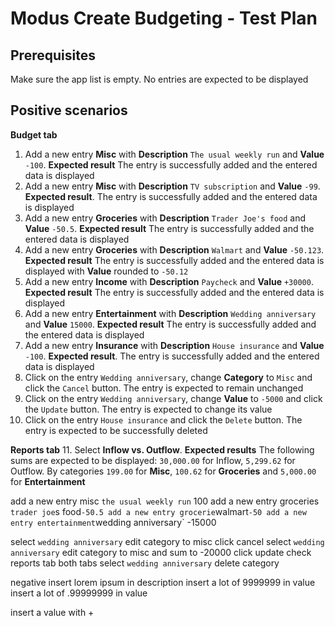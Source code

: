 # Modus Create Budgeting - Test Plan

## Prerequisites

Make sure the app list is empty. No entries are expected to be displayed

## Positive scenarios

**Budget tab**
1. Add a new entry **Misc** with **Description** `The usual weekly run` and **Value** `-100`. **Expected result** The entry is successfully added and the entered data is displayed
2. Add a new entry **Misc** with **Description** `TV subscription` and **Value** `-99`. **Expected result**. The entry is successfully added and the entered data is displayed
3. Add a new entry **Groceries** with **Description** `Trader Joe's food` and **Value** `-50.5`. **Expected result** The entry is successfully added and the entered data is displayed
4. Add a new entry **Groceries** with **Description** `Walmart` and **Value** `-50.123`. **Expected result** The entry is successfully added and the entered data is displayed with **Value** rounded to `-50.12`
5. Add a new entry **Income** with **Description** `Paycheck` and **Value** `+30000`. **Expected result** The entry is successfully added and the entered data is displayed
6. Add a new entry **Entertainment** with **Description** `Wedding anniversary` and **Value** `15000`. **Expected result** The entry is successfully added and the entered data is displayed
7. Add a new entry **Insurance** with **Description** `House insurance` and **Value** `-100`. **Expected result**. The entry is successfully added and the entered data is displayed
8. Click on the entry `Wedding anniversary`, change **Category** to `Misc` and click the `Cancel` button. The entry is expected to remain unchanged
9. Click on the entry `Wedding anniversary`, change **Value** to `-5000` and click the `Update` button. The entry is expected to change its value
10. Click on the entry `House insurance` and click the `Delete` button. The entry is expected to be successfully deleted

**Reports tab**
11. Select **Inflow vs. Outflow**. **Expected results** The following sums are expected to be displayed: `30,000.00` for Inflow, `5,299.62` for Outflow. By categories `199.00` for **Misc**, `100.62` for **Groceries** and `5,000.00` for **Entertainment**

add a new entry misc `the usual weekly run` 100
add a new entry groceries `trader joe`s food` -50.5
add a new entry grocerie `walmart` -50
add a new entry entertainment `wedding anniversary` -15000

select `wedding anniversary` edit category to misc click cancel
select `wedding anniversary` edit category to misc and sum to -20000 click update
check reports tab both tabs
select `wedding anniversary` delete category

negative
insert lorem ipsum in description
insert a lot of 9999999 in value
insert a lot of .99999999 in value

insert a value with +
